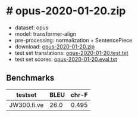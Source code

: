 # # opus-2020-01-20.zip

* dataset: opus
* model: transformer-align
* pre-processing: normalization + SentencePiece
* download: [opus-2020-01-20.zip](https://object.pouta.csc.fi/OPUS-MT-models/fi-ve/opus-2020-01-20.zip)
* test set translations: [opus-2020-01-20.test.txt](https://object.pouta.csc.fi/OPUS-MT-models/fi-ve/opus-2020-01-20.test.txt)
* test set scores: [opus-2020-01-20.eval.txt](https://object.pouta.csc.fi/OPUS-MT-models/fi-ve/opus-2020-01-20.eval.txt)

## Benchmarks

| testset               | BLEU  | chr-F |
|-----------------------|-------|-------|
| JW300.fi.ve 	| 26.0 	| 0.495 |

